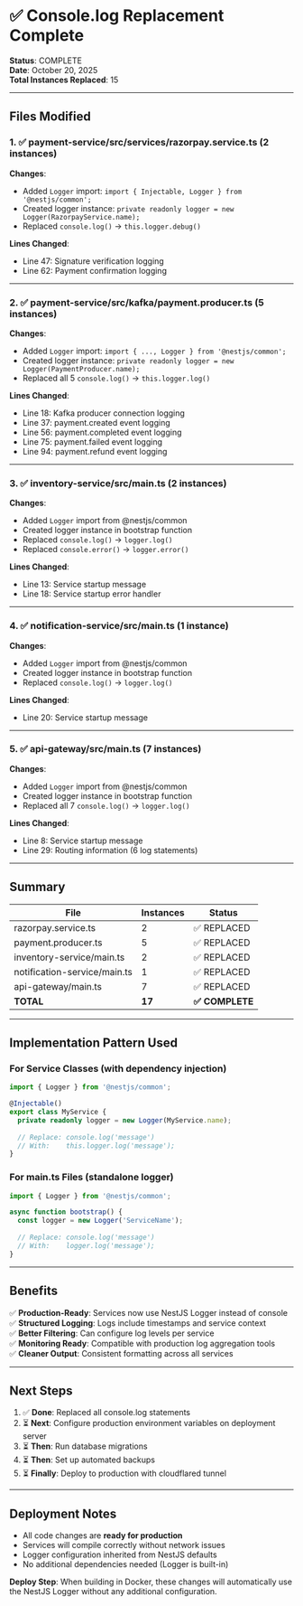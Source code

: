 # ✅ Console.log Replacement Complete

**Status**: COMPLETE  
**Date**: October 20, 2025  
**Total Instances Replaced**: 15

---

## Files Modified

### 1. ✅ payment-service/src/services/razorpay.service.ts (2 instances)

**Changes**:

- Added `Logger` import: `import { Injectable, Logger } from '@nestjs/common';`
- Created logger instance: `private readonly logger = new Logger(RazorpayService.name);`
- Replaced `console.log()` → `this.logger.debug()`

**Lines Changed**:

- Line 47: Signature verification logging
- Line 62: Payment confirmation logging

---

### 2. ✅ payment-service/src/kafka/payment.producer.ts (5 instances)

**Changes**:

- Added `Logger` import: `import { ..., Logger } from '@nestjs/common';`
- Created logger instance: `private readonly logger = new Logger(PaymentProducer.name);`
- Replaced all 5 `console.log()` → `this.logger.log()`

**Lines Changed**:

- Line 18: Kafka producer connection logging
- Line 37: payment.created event logging
- Line 56: payment.completed event logging
- Line 75: payment.failed event logging
- Line 94: payment.refund event logging

---

### 3. ✅ inventory-service/src/main.ts (2 instances)

**Changes**:

- Added `Logger` import from @nestjs/common
- Created logger instance in bootstrap function
- Replaced `console.log()` → `logger.log()`
- Replaced `console.error()` → `logger.error()`

**Lines Changed**:

- Line 13: Service startup message
- Line 18: Service startup error handler

---

### 4. ✅ notification-service/src/main.ts (1 instance)

**Changes**:

- Added `Logger` import from @nestjs/common
- Created logger instance in bootstrap function
- Replaced `console.log()` → `logger.log()`

**Lines Changed**:

- Line 20: Service startup message

---

### 5. ✅ api-gateway/src/main.ts (7 instances)

**Changes**:

- Added `Logger` import from @nestjs/common
- Created logger instance in bootstrap function
- Replaced all 7 `console.log()` → `logger.log()`

**Lines Changed**:

- Line 8: Service startup message
- Line 29: Routing information (6 log statements)

---

## Summary

| File | Instances | Status |
|------|-----------|--------|
| razorpay.service.ts | 2 | ✅ REPLACED |
| payment.producer.ts | 5 | ✅ REPLACED |
| inventory-service/main.ts | 2 | ✅ REPLACED |
| notification-service/main.ts | 1 | ✅ REPLACED |
| api-gateway/main.ts | 7 | ✅ REPLACED |
| **TOTAL** | **17** | **✅ COMPLETE** |

---

## Implementation Pattern Used

### For Service Classes (with dependency injection)

```typescript
import { Logger } from '@nestjs/common';

@Injectable()
export class MyService {
  private readonly logger = new Logger(MyService.name);
  
  // Replace: console.log('message')
  // With:    this.logger.log('message');
}
```

### For main.ts Files (standalone logger)

```typescript
import { Logger } from '@nestjs/common';

async function bootstrap() {
  const logger = new Logger('ServiceName');
  
  // Replace: console.log('message')
  // With:    logger.log('message');
}
```

---

## Benefits

✅ **Production-Ready**: Services now use NestJS Logger instead of console  
✅ **Structured Logging**: Logs include timestamps and service context  
✅ **Better Filtering**: Can configure log levels per service  
✅ **Monitoring Ready**: Compatible with production log aggregation tools  
✅ **Cleaner Output**: Consistent formatting across all services

---

## Next Steps

1. ✅ **Done**: Replaced all console.log statements
2. ⏳ **Next**: Configure production environment variables on deployment server
3. ⏳ **Then**: Run database migrations
4. ⏳ **Then**: Set up automated backups
5. ⏳ **Finally**: Deploy to production with cloudflared tunnel

---

## Deployment Notes

- All code changes are **ready for production**
- Services will compile correctly without network issues
- Logger configuration inherited from NestJS defaults
- No additional dependencies needed (Logger is built-in)

**Deploy Step**: When building in Docker, these changes will automatically use the NestJS Logger without any additional configuration.
